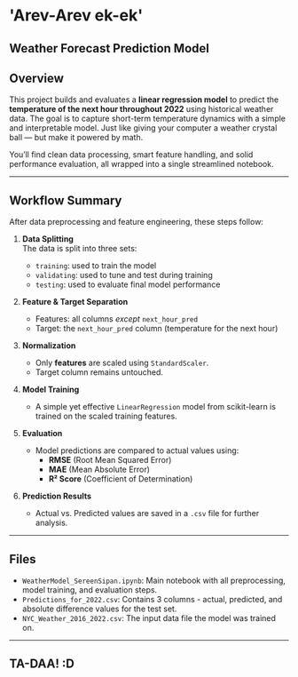 # 'Arev-Arev ek-ek' 
## Weather Forecast Prediction Model  

## Overview

   This project builds and evaluates a **linear regression model** to predict the **temperature of the next hour throughout 2022** using historical weather data. The goal is to capture short-term temperature dynamics with a simple and interpretable model. Just like giving your computer a weather crystal ball — but make it powered by math.

You’ll find clean data processing, smart feature handling, and solid performance evaluation, all wrapped into a single streamlined notebook.

---

## Workflow Summary

After data preprocessing and feature engineering, these steps follow:

1. **Data Splitting**  
   The data is split into three sets:
   - `training`: used to train the model
   - `validating`: used to tune and test during training
   - `testing`: used to evaluate final model performance

2. **Feature & Target Separation**  
   - Features: all columns *except* `next_hour_pred`
   - Target: the `next_hour_pred` column (temperature for the next hour)

3. **Normalization**  
   - Only **features** are scaled using `StandardScaler`.
   - Target column remains untouched.

4. **Model Training**  
   - A simple yet effective `LinearRegression` model from scikit-learn is trained on the scaled training features.

5. **Evaluation**  
   - Model predictions are compared to actual values using:
     - **RMSE** (Root Mean Squared Error)
     - **MAE** (Mean Absolute Error)
     - **R² Score** (Coefficient of Determination)

6. **Prediction Results**  
   - Actual vs. Predicted values are saved in a `.csv` file for further analysis.

---

## Files

- `WeatherModel_SereenSipan.ipynb`: Main notebook with all preprocessing, model training, and evaluation steps.
- `Predictions_for_2022.csv`: Contains 3 columns - actual, predicted, and absolute difference values for the test set.
- `NYC_Weather_2016_2022.csv`: The input data file the model was trained on.
---

## TA-DAA! :D

